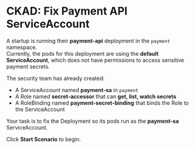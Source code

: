 # CKAD: Fix Payment API ServiceAccount

A startup is running their **payment-api** deployment in the `payment` namespace.  
Currently, the pods for this deployment are using the **default ServiceAccount**, which does not have permissions to access sensitive payment secrets.

The security team has already created:
- A ServiceAccount named **payment-sa** in `payment`
- A Role named **secret-accessor** that can **get, list, watch secrets**
- A RoleBinding named **payment-secret-binding** that binds the Role to the ServiceAccount

Your task is to fix the Deployment so its pods run as the **payment-sa** ServiceAccount.

Click **Start Scenario** to begin.
